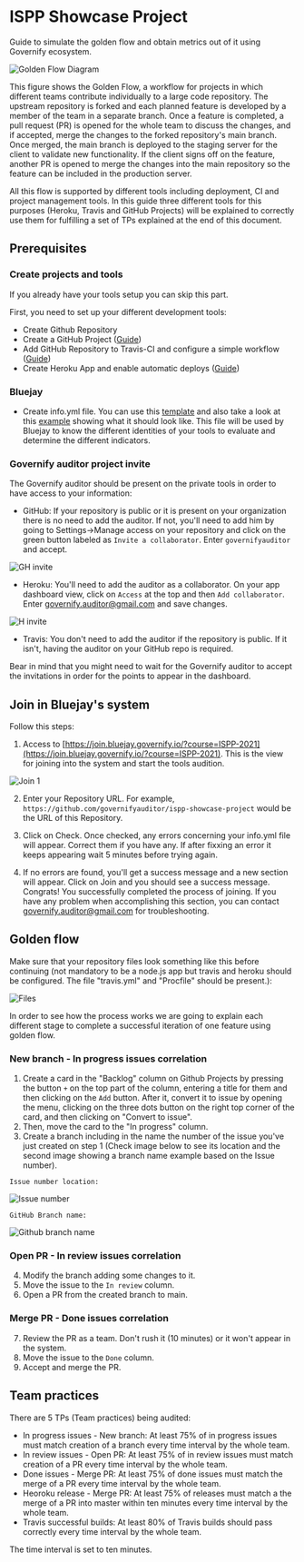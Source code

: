 # ISPP Showcase Project
Guide to simulate the golden flow and obtain metrics out of it using Governify ecosystem.

![Golden Flow Diagram](https://github.com/governifyauditor/ispp-showcase-project/blob/main/img/goldenflow.PNG?raw=true)

This figure shows the Golden Flow, a workflow for projects in which different teams contribute individually to a large code repository. The upstream repository is forked and each planned feature is developed by a member of the team in a separate branch. Once a feature is completed, a pull request (PR) is opened for the whole team to discuss
the changes, and if accepted, merge the changes to the forked repository's main branch. Once merged, the main branch is deployed to the staging server for the client to validate new functionality. If the client signs off on the feature, another PR is opened to merge the changes into the main repository so the feature can be included in the production server. 

All this flow is supported by different tools including deployment, CI and project management tools. In this guide three different tools for this purposes (Heroku, Travis and GitHub Projects) will be explained to correctly use them for fulfilling a set of TPs explained at the end of this document.

## Prerequisites

### Create projects and tools
If you already have your tools setup you can skip this part.

First, you need to set up your different development tools:
 - Create Github Repository
 - Create a GitHub Project ([Guide](https://github.com/governifyauditor/ispp-showcase-project/blob/main/guides/GHProjects.md))
 - Add GitHub Repository to Travis-CI and configure a simple workflow ([Guide](https://github.com/governifyauditor/ispp-showcase-project/blob/main/guides/Travis.md))
 - Create Heroku App and enable automatic deploys ([Guide](https://github.com/governifyauditor/ispp-showcase-project/blob/main/guides/Heroku.md))

### Bluejay
 - Create info.yml file. You can use this [template](https://github.com/governify/audited-project-template/blob/main/info.yml) and also take a look at this [example](https://github.com/governifyauditor/ispp-showcase-project/blob/main/info.yml) showing what it should look like. This file will be used by Bluejay to know the different identities of your tools to evaluate and determine the different indicators.

### Governify auditor project invite
The Governify auditor should be present on the private tools in order to have access to your information:
 - GitHub: If your repository is public or it is present on your organization there is no need to add the auditor. If not, you'll need to add him by going to Settings→Manage access on your repository and click on the green button labeled as `Invite a collaborator`. Enter `governifyauditor` and accept.

![GH invite](https://github.com/governifyauditor/ispp-showcase-project/blob/main/img/auditor1.PNG?raw=true)

 - Heroku: You'll need to add the auditor as a collaborator. On your app dashboard view, click on `Access` at the top and then `Add collaborator`. Enter governify.auditor@gmail.com and save changes.

![H invite](https://github.com/governifyauditor/ispp-showcase-project/blob/main/img/auditor3.PNG?raw=true)

 - Travis: You don't need to add the auditor if the repository is public. If it isn't, having the auditor on your GitHub repo is required.

Bear in mind that you might need to wait for the Governify auditor to accept the invitations in order for the points to appear in the dashboard.

## Join in Bluejay's system
Follow this steps:
1. Access to [https://join.bluejay.governify.io/?course=ISPP-2021](https://join.bluejay.governify.io/?course=ISPP-2021). This is the view for joining into the system and start the tools audition.

![Join 1](https://github.com/governifyauditor/ispp-showcase-project/blob/main/img/join1.PNG?raw=true)

2. Enter your Repository URL. For example, `https://github.com/governifyauditor/ispp-showcase-project` would be the URL of this Repository.

3. Click on Check. Once checked, any errors concerning your info.yml file will appear. Correct them if you have any. If after fixxing an error it keeps appearing wait 5 minutes before trying again.

4. If no errors are found, you'll get a success message and a new section will appear. Click on Join and you should see a success message. Congrats! You successfully completed the process of joining. If you have any problem when accomplishing this section, you can contact [governify.auditor@gmail.com](mailto:governify.auditor@gmail.com) for troubleshooting.

## Golden flow
Make sure that your repository files look something like this before continuing (not mandatory to be a node.js app but travis and heroku should be configured. The file "travis.yml" and "Procfile" should be present.):

![Files](https://github.com/governifyauditor/ispp-showcase-project/blob/main/img/repoReady.PNG?raw=true)

In order to see how the process works we are going to explain each different stage to complete a successful iteration of one feature using golden flow.

### New branch - In progress issues correlation
1. Create a card in the "Backlog" column on Github Projects by pressing the button `+` on the top part of the column, entering a title for them and then clicking on the `Add` button. After it, convert it to issue by opening the menu, clicking on the three dots button on the right top corner of the card, and then clicking on "Convert to issue".
2. Then, move the card to the "In progress" column.
3. Create a branch including in the name the number of the issue you've just created on step 1 (Check image below to see its location and the second image showing a branch name example based on the Issue number).

`Issue number location:`

![Issue number](https://github.com/governifyauditor/ispp-showcase-project/blob/main/img/golden21.PNG?raw=true)

`GitHub Branch name:`

![Github branch name](https://github.com/governifyauditor/ispp-showcase-project/blob/main/img/golden22.PNG?raw=true)

### Open PR - In review issues correlation
4. Modify the branch adding some changes to it. 
5. Move the issue to the `In review` column.
6. Open a PR from the created branch to main.

### Merge PR - Done issues correlation
7. Review the PR as a team. Don't rush it (10 minutes) or it won't appear in the system.
8. Move the issue to the `Done` column.
9. Accept and merge the PR.

## Team practices
There are 5 TPs (Team practices) being audited:
- In progress issues - New branch: At least 75% of in progress issues must match creation of a branch every time interval by the whole team.
- In review issues - Open PR: At least 75% of in review issues must match creation of a PR every time interval by the whole team.
- Done issues - Merge PR: At least 75% of done issues must match the merge of a PR every time interval by the whole team.
- Heoroku release - Merge PR: At least 75% of releases must match a the merge of a PR into master within ten minutes every time interval by the whole team.
- Travis successful builds: At least 80% of Travis builds should pass correctly every time interval by the whole team.

The time interval is set to ten minutes.

